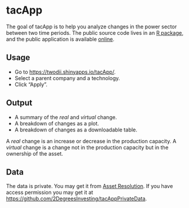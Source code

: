 
<!-- README.md is generated from README.Rmd. Please edit that file -->

# tacApp

<!-- badges: start -->
<!-- badges: end -->

The goal of tacApp is to help you analyze changes in the power sector
between two time periods. The public source code lives in an [R
package](%5Bhere%5D(https://github.com/2DegreesInvesting/tacApp)), and
the public application is available
[online](https://twodii.shinyapps.io/tacApp/).

## Usage

-   Go to <https://twodii.shinyapps.io/tacApp/>.
-   Select a parent company and a technology.
-   Click “Apply”.

## Output

-   A summary of the *real* and *virtual* change.
-   A breakdown of changes as a plot.
-   A breakdown of changes as a downloadable table.

A *real* change is an increase or decrease in the production capacity. A
*virtual* change is a change not in the production capacity but in the
ownership of the asset.

## Data

The data is private. You may get it from [Asset
Resolution](https://asset-resolution.com/). If you have access
permission you may get it at
<https://github.com/2DegreesInvesting/tacAppPrivateData>.
